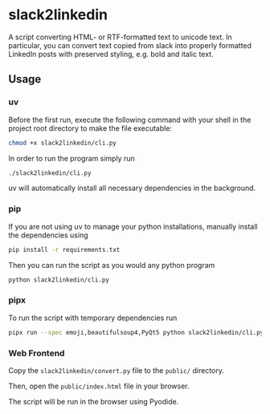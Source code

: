 # slack2linkedin
A script converting HTML- or RTF-formatted text to unicode text. In particular, you can convert text copied from slack into properly formatted LinkedIn posts with preserved styling, e.g. bold and italic text.

## Usage

### uv

Before the first run, execute the following command with your shell in the project root directory to make the file executable:

```bash
chmod +x slack2linkedin/cli.py
```

In order to run the program simply run

```bash
./slack2linkedin/cli.py
```

uv will automatically install all necessary dependencies in the background.

### pip

If you are not using uv to manage your python installations, manually install the dependencies using

```bash
pip install -r requirements.txt
```

Then you can run the script as you would any python program

```bash
python slack2linkedin/cli.py
```

### pipx

To run the script with temporary dependencies run

```bash
pipx run --spec emoji,beautifulsoup4,PyQt5 python slack2linkedin/cli.py
```

### Web Frontend

Copy the `slack2linkedin/convert.py` file to the `public/` directory.

Then, open the `public/index.html` file in your browser.

The script will be run in the browser using Pyodide.
